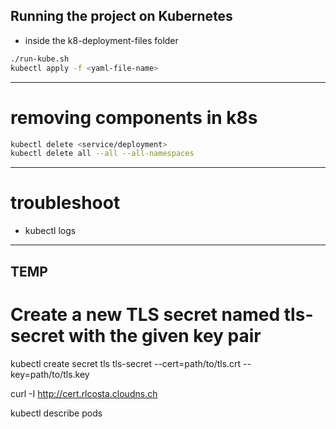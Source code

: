 ## Running the project on Kubernetes

- inside the k8-deployment-files folder
```sh
./run-kube.sh
kubectl apply -f <yaml-file-name> 
```

---

# removing components in k8s
```bash
kubectl delete <service/deployment>
kubectl delete all --all --all-namespaces
```

---

# troubleshoot
- kubectl logs <pod-name>

---

## TEMP

 # Create a new TLS secret named tls-secret with the given key pair
  kubectl create secret tls tls-secret --cert=path/to/tls.crt --key=path/to/tls.key

curl -I http://cert.rlcosta.cloudns.ch

kubectl describe pods

